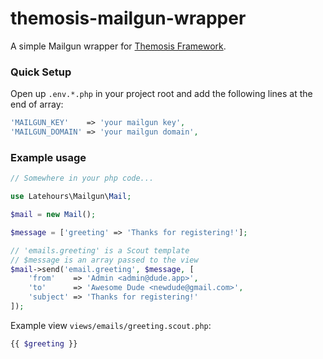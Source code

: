 # themosis-mailgun-wrapper
A simple Mailgun wrapper for [Themosis Framework](http://framework.themosis.com/).

### Quick Setup

Open up `.env.*.php` in your project root and add the following lines at the end of array:

```php
'MAILGUN_KEY'    => 'your mailgun key',
'MAILGUN_DOMAIN' => 'your mailgun domain',
```

### Example usage

```php
// Somewhere in your php code...

use Latehours\Mailgun\Mail;

$mail = new Mail();

$message = ['greeting' => 'Thanks for registering!'];

// 'emails.greeting' is a Scout template
// $message is an array passed to the view
$mail->send('email.greeting', $message, [
    'from'    => 'Admin <admin@dude.app>',
    'to'      => 'Awesome Dude <newdude@gmail.com>',
    'subject' => 'Thanks for registering!'
]);
```
Example view `views/emails/greeting.scout.php`:
```php
{{ $greeting }}
```
